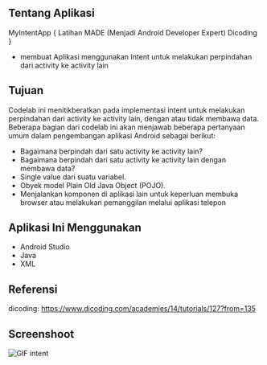Tentang Aplikasi
-----------------
MyIntentApp { Latihan MADE (Menjadi Android Developer Expert) Dicoding }
-  membuat Aplikasi menggunakan Intent untuk melakukan perpindahan dari activity ke activity lain

Tujuan 
------------
Codelab ini menitikberatkan pada implementasi intent untuk melakukan perpindahan dari activity ke activity lain, 
dengan atau tidak membawa data. Beberapa bagian dari codelab ini akan menjawab beberapa pertanyaan umum dalam 
pengembangan aplikasi Android sebagai berikut:

- Bagaimana berpindah dari satu activity ke activity lain?
- Bagaimana berpindah dari satu activity ke activity lain dengan membawa data?
- Single value dari suatu variabel.
- Obyek model Plain Old Java Object (POJO).
- Menjalankan komponen di aplikasi lain untuk keperluan membuka browser atau melakukan pemanggilan melalui aplikasi telepon

Aplikasi Ini Menggunakan
--------------
- Android Studio
- Java
- XML

Referensi
----------------
dicoding: https://www.dicoding.com/academies/14/tutorials/127?from=135

Screenshoot
-------------
![GIF intent](https://user-images.githubusercontent.com/50509675/63530935-a3948600-c531-11e9-960c-ae2475bfe820.gif)

